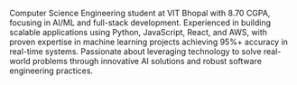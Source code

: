 Computer Science Engineering student at VIT Bhopal with 8.70 CGPA, focusing in AI/ML and full-stack development. Experienced in building scalable applications using Python, JavaScript, React, and AWS, with proven expertise in machine learning projects achieving 95%+ accuracy in real-time systems. Passionate about leveraging technology to solve real-world problems through innovative AI solutions and robust software engineering practices.
